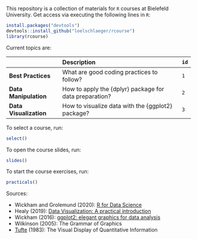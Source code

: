 This repository is a collection of materials for `R` courses at Bielefeld University. Get access via executing the following lines in `R`:

```r
install.packages("devtools")
devtools::install_github("loelschlaeger/rcourse")
library(rcourse)
```

Current topics are:

|                         | Description                                            | `id`                 | 
|:------------------------|:-------------------------------------------------------|:---------------------|
| **Best Practices**      | What are good coding practices to follow?              | `1`                  |
| **Data Manipulation**   | How to apply the {dplyr} package for data preparation? | `2`                  |
| **Data Visualization**  | How to visualize data with the {ggplot2} package?      | `3`                  |

To select a course, run:

```r
select()
```

To open the course slides, run:

```r
slides()
```

To start the course exercises, run:

```r
practicals()
```

Sources:

- Wickham and Grolemund (2020): [R for Data Science](https://r4ds.had.co.nz/)
- Healy (2019): [Data Visualization: A practical introduction](https://socviz.co/)
- Wickham (2016): [ggplot2: elegant graphics for data analysis](https://ggplot2-book.org/)
- Wilkinson (2005): The Grammar of Graphics
- [Tufte](https://en.wikipedia.org/wiki/Edward_Tufte) (1983): The Visual Display of Quantitative Information
